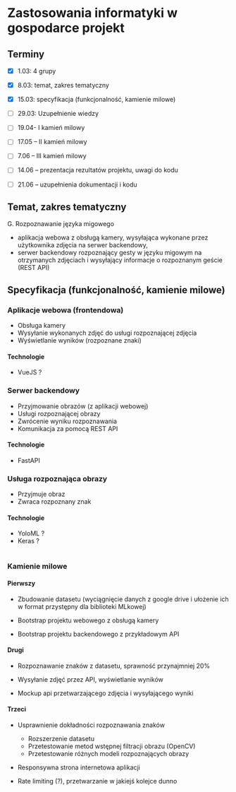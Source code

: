 # Zastosowania informatyki w gospodarce projekt

## Terminy

- [x] 1.03: 4 grupy
- [x] 8.03: temat, zakres tematyczny
- [x] 15.03: specyfikacja (funkcjonalność,  kamienie milowe)
- [ ] 29.03: Uzupełnienie wiedzy
- [ ] 19.04- I kamień milowy
- [ ] 17.05 – II kamień milowy
- [ ] 7.06 – III kamień milowy
- [ ] 14.06 – prezentacja rezultatów projektu, uwagi do kodu
- [ ] 21.06 – uzupełnienia dokumentacji i kodu


## Temat, zakres tematyczny

G. Rozpoznawanie języka migowego


- aplikacja webowa z obsługą kamery, wysyłająca wykonane przez użytkownika zdjęcia na serwer backendowy, 
- serwer backendowy rozpoznający gesty w języku migowym na otrzymanych zdjęciach i wysyłający informacje o rozpoznanym geście (REST API)


## Specyfikacja (funkcjonalność, kamienie milowe)

### Aplikacje webowa (frontendowa)

- Obsługa kamery
- Wysyłanie wykonanych zdjęć do usługi rozpoznającej zdjęcia
- Wyświetlanie wyników (rozpoznane znaki)

#### Technologie

- VueJS ?

### Serwer backendowy

- Przyjmowanie obrazów (z aplikacji webowej)
- Usługi rozpoznającej obrazy
- Zwrócenie wyniku rozpoznawania
- Komunikacja za pomocą REST API

#### Technologie

- FastAPI

### Usługa rozpoznająca obrazy

- Przyjmuje obraz
- Zwraca rozpoznany znak

#### Technologie

- YoloML ?
- Keras ?

# 

### Kamienie milowe

#### Pierwszy

- Zbudowanie datasetu (wyciągnięcie danych z google drive i ułożenie ich w format przystępny dla biblioteki MLkowej)

- Bootstrap projektu webowego z obsługą kamery

- Bootstrap projektu backendowego z przykładowym API


#### Drugi

- Rozpoznawanie znaków z datasetu, sprawność przynajmniej 20%

- Wysyłanie zdjęć przez API, wyświetlanie wyników

- Mockup api przetwarzającego zdjęcia i wysyłającego wyniki


#### Trzeci

- Usprawnienie dokładności rozpoznawania znaków

    - Rozszerzenie datasetu
    - Przetestowanie metod wstępnej filtracji obrazu (OpenCV)
    - Przetestowanie różnych modeli rozpoznających obrazy

- Responsywna strona internetowa aplikacji

- Rate limiting (?), przetwarzanie w jakiejś kolejce dunno
